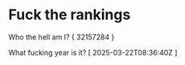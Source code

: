# Fuck the rankings

Who the hell am I?
{ 32157284 }

What fucking year is it?
[ 2025-03-22T08:36:40Z ]
